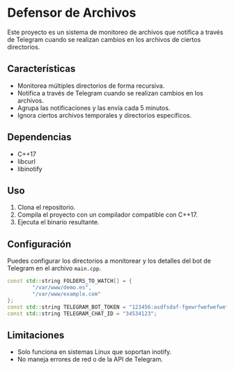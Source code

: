 # Defensor de Archivos

Este proyecto es un sistema de monitoreo de archivos que notifica a través de Telegram cuando se realizan cambios en los archivos de ciertos directorios.

## Características

- Monitorea múltiples directorios de forma recursiva.
- Notifica a través de Telegram cuando se realizan cambios en los archivos.
- Agrupa las notificaciones y las envía cada 5 minutos.
- Ignora ciertos archivos temporales y directorios específicos.

## Dependencias

- C++17
- libcurl
- libinotify

## Uso

1. Clona el repositorio.
2. Compila el proyecto con un compilador compatible con C++17.
3. Ejecuta el binario resultante.

## Configuración

Puedes configurar los directorios a monitorear y los detalles del bot de Telegram en el archivo `main.cpp`.

```c++
const std::string FOLDERS_TO_WATCH[] = {
        "/var/www/demo.es",
        "/var/www/example.com"
};
const std::string TELEGRAM_BOT_TOKEN = "123456:asdfsdaf-fgewrfwefwefwef";
const std::string TELEGRAM_CHAT_ID = "34534123";
```

## Limitaciones

- Solo funciona en sistemas Linux que soportan inotify.
- No maneja errores de red o de la API de Telegram.

